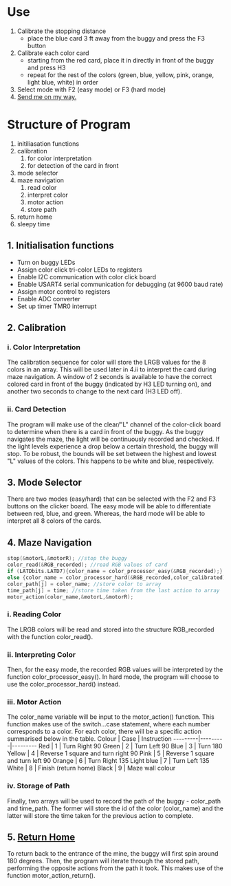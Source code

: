 # Use
1. Calibrate the stopping distance
	- place the blue card 3 ft away from the buggy and press the F3 button
2. Calibrate each color card
	- starting from the red card, place it in directly in front of the buggy and press H3
	- repeat for the rest of the colors (green, blue, yellow, pink, orange, light blue, white) in order
3. Select mode with F2 (easy mode) or F3 (hard mode)
4. [Send me on my way.](https://www.youtube.com/watch?v=IGMabBGydC0) 

# Structure of Program
1. initiliasation functions
2. calibration
	1. for color interpretation
	2. for detection of the card in front
3. mode selector
4. maze navigation
	1. read color
	2. interpret color
	3. motor action
	4. store path
5. return home
6. sleepy time

## 1. Initialisation functions
- Turn on buggy LEDs
- Assign color click tri-color LEDs to registers
- Enable I2C communication with color click board
- Enable USART4 serial communication for debugging (at 9600 baud rate)
- Assign motor control to registers
- Enable ADC converter
- Set up timer TMR0 interrupt

## 2. Calibration

### i. Color Interpretation
The calibration sequence for color will store the LRGB values for the 8 colors in an array. This will be used later in 4.ii to interpret the card during maze navigation.
A window of 2 seconds is available to have the correct colored card in front of the buggy (indicated by H3 LED turning on), and another two seconds to change to the next card (H3 LED off).
### ii. Card Detection
The program will make use of the clear/"L" channel of the color-click board to determine when there is a card in front of the buggy. As the buggy navigates the maze, the light will be continuously recorded and checked. If the light levels experience a drop below a certain threshold, the buggy will stop.
To be robust, the bounds will be set between the highest and lowest "L" values of the colors. This happens to be white and blue, respectively.
## 3. Mode Selector
There are two modes (easy/hard) that can be selected with the F2 and F3 buttons on the clicker board. The easy mode will be able to differentiate between red, blue, and green. Whereas, the hard mode will be able to interpret all 8 colors of the cards.
## 4. Maze Navigation
```C
stop(&motorL,&motorR); //stop the buggy
color_read(&RGB_recorded); //read RGB values of card
if (LATDbits.LATD7){color_name = color_processor_easy(&RGB_recorded);} //color detection for easy mode
else {color_name = color_processor_hard(&RGB_recorded,color_calibrated);} //color detection for hard mode 
color_path[j] = color_name; //store color to array
time_path[j] = time; //store time taken from the last action to array
motor_action(color_name,&motorL,&motorR);
```
### i. Reading Color
The LRGB colors will be read and stored into the structure RGB_recorded with the function color_read().

### ii. Interpreting Color
Then, for the easy mode, the recorded RGB values will be interpreted by the function color_processor_easy(). In hard mode, the program will choose to use the color_processor_hard() instead.
### iii. Motor Action
The color_name variable will be input to the motor_action() function. This function makes use of the switch...case statement, where each number corresponds to a color. For each color, there will be a specific action summarised below in the table.
Colour | Case | Instruction
---------|---------|---------
Red | 1 | Turn Right 90
Green | 2 | Turn Left 90
Blue | 3 | Turn 180
Yellow | 4 | Reverse 1 square and turn right 90
Pink | 5 | Reverse 1 square and turn left 90
Orange | 6 | Turn Right 135
Light blue | 7 | Turn Left 135 
White | 8 | Finish (return home)
Black | 9 | Maze wall colour

### iv. Storage of Path
Finally, two arrays will be used to record the path of the buggy - color_path and time_path. The former will store the id of the color (color_name) and the latter will store the time taken for the previous action to complete.

## 5. [Return Home](https://www.youtube.com/watch?v=iyFijjikkeM)
To return back to the entrance of the mine, the buggy will first spin around 180 degrees. Then, the program will iterate through the stored path, performing the opposite actions from the path it took. This makes use of the function motor_action_return().

